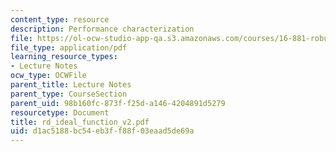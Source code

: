 ```yaml
---
content_type: resource
description: Performance characterization
file: https://ol-ocw-studio-app-qa.s3.amazonaws.com/courses/16-881-robust-system-design-summer-1998/d1ac5188bc54eb3ff88f03eaad5de69a_rd_ideal_function_v2.pdf
file_type: application/pdf
learning_resource_types:
- Lecture Notes
ocw_type: OCWFile
parent_title: Lecture Notes
parent_type: CourseSection
parent_uid: 98b160fc-873f-f25d-a146-4204891d5279
resourcetype: Document
title: rd_ideal_function_v2.pdf
uid: d1ac5188-bc54-eb3f-f88f-03eaad5de69a
---
```

